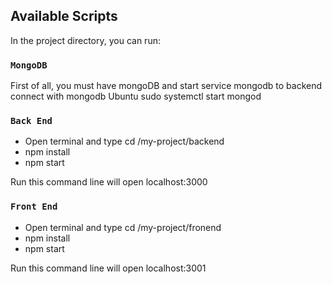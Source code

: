 

## Available Scripts

In the project directory, you can run:

### `MongoDB`

First of all, you must have mongoDB and start service mongodb to backend connect with mongodb
Ubuntu
sudo systemctl start mongod

### `Back End`
- Open terminal and type cd /my-project/backend
 - npm install
 - npm start

 Run this command line will open localhost:3000

### `Front End`
- Open terminal and type cd /my-project/fronend
 - npm install
 - npm start

 Run this command line will open localhost:3001
